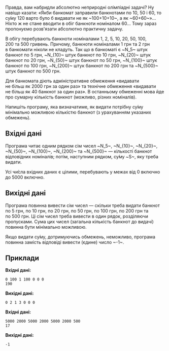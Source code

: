 Правда, вам набридли абсолютно неприродні олімпіадні задачі?
Ну навіщо казати: «Якби банкомат заправили банкнотами по&nbsp;10, 50&nbsp;і&nbsp;60,
то су́му 120 варто було&nbsp;б видавати не&nbsp;як&nbsp;~100+10+10~,
а&nbsp;як&nbsp;~60+60~»...
Ніхто&nbsp;ж не&nbsp;стане вводити в&nbsp;обіг банкноти номіналом 60...
Тому зараз пропонуємо розв'язати абсолютно практичну задачу.

В&nbsp;обігу перебувають банкноти номіналами 1, 2, 5, 10, 20, 50, 100, 200&nbsp;та&nbsp;500 гривень.
Причому, банкноти номіналами 1&nbsp;грн та&nbsp;2&nbsp;грн в&nbsp;банкомати ніколи не&nbsp;кладуть.
Так&nbsp;що&nbsp;в&nbsp;банкоматі є
~N_5~ штук банкнот по&nbsp;5&nbsp;грн,
~N_{10}~ штук банкнот по&nbsp;10&nbsp;грн,
~N_{20}~ штук банкнот по&nbsp;20&nbsp;грн,
~N_{50}~ штук банкнот по&nbsp;50&nbsp;грн,
~N_{100}~ штук банкнот по&nbsp;100&nbsp;грн,
~N_{200}~ штук банкнот по&nbsp;200&nbsp;грн&nbsp;та
~N_{500}~ штук банкнот по&nbsp;500&nbsp;грн.

Для банкомата діють адміністративне обмеження
«видавати не&nbsp;більш&nbsp;як&nbsp;2000&nbsp;грн за&nbsp;один раз»
та&nbsp;технічне обмеження
«видавати не&nbsp;більш&nbsp;як&nbsp;40&nbsp;банкнот за&nbsp;один раз».
В&nbsp;останньому обмеженні мова&nbsp;йде про&nbsp;сумарну
кількість банкнот (можливо, різних номіналів).

Напишіть програму, яка визначатиме,&nbsp;як&nbsp;видати
потрібну су́му мінімально можливою кількістю банкнот
(з&nbsp;урахуванням указаних обмежень).

## Вхідні дані
Програма читає одним рядком сім чисел
~N_5~, ~N_{10}~, ~N_{20}~,
~N_{50}~, ~N_{100}~, ~N_{200}~ та&nbsp;~N_{500}~ — кількості банкнот відповідних номіналів;
потім, наступним рядком, су́му ~S~, яку&nbsp;треба видати.

Усі чи́сла вхідних даних є цілими, перебувають&nbsp;у&nbsp;межах від 0 включно до&nbsp;5000 включно.

## Вихідні дані
Програма повинна вивести сім чисел — скільки треба видати банкнот
по&nbsp;5&nbsp;грн,
по&nbsp;10&nbsp;грн,
по&nbsp;20&nbsp;грн,
по&nbsp;50&nbsp;грн,
по&nbsp;100&nbsp;грн,
по&nbsp;200&nbsp;грн&nbsp;та
по&nbsp;500&nbsp;грн.
Ці сім чисел треба вивести в&nbsp;один рядок, розділяючи пропусками.
Сума цих чисел (загальна кількість банкнот до&nbsp;видачі) повинна&nbsp;бути мінімально можливою.

Якщо&nbsp;видати су́му, дотримуючись обмежень, неможливо, програма повинна замість відповіді вивести (єдине) число ~-1~.

## Приклади
**Вхідні дані:**
```
0 100 1 100 0 0 0
190
```

**Вихідні дані:**
```
0 2 1 3 0 0 0
```

**Вхідні дані:**
```
5000 2000 5000 2000 5000 2000 500
17
```

**Вихідні дані:**
```
-1
```
